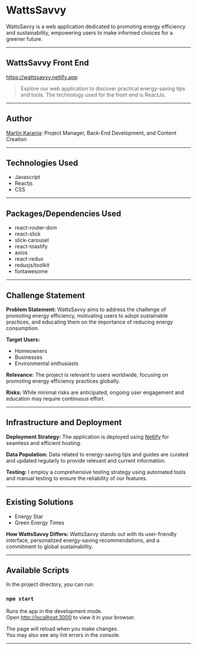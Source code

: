 # WattsSavvy

WattsSavvy is a web application dedicated to promoting energy efficiency and sustainability, empowering users to make informed choices for a greener future.

---

## WattsSavvy Front End

<https://wattssavvy.netlify.app>

> Explore our web application to discover practical energy-saving tips and tools. The technology used for the front end is ReactJs.

---

## Author

[Martin Karanja](https://github.com/martinkaranja): Project Manager, Back-End Development, and Content Creation

---

## Technologies Used

- Javascript
- Reactjs
- CSS

---

## Packages/Dependencies Used

- react-router-dom
- react-slick
- slick-carousel
- react-toastify
- axios
- react-redux
- reduxjs/toolkit
- fontawesome

---

## Challenge Statement

**Problem Statement:**
WattsSavvy aims to address the challenge of promoting energy efficiency, motivating users to adopt sustainable practices, and educating them on the importance of reducing energy consumption.

**Target Users:**
- Homeowners
- Businesses
- Environmental enthusiasts

**Relevance:**
The project is relevant to users worldwide, focusing on promoting energy efficiency practices globally.

**Risks:**
While minimal risks are anticipated, ongoing user engagement and education may require continuous effort.

---

## Infrastructure and Deployment

**Deployment Strategy:**
The application is deployed using [Netlify](https://www.netlify.com/) for seamless and efficient hosting.

**Data Population:**
Data related to energy-saving tips and guides are curated and updated regularly to provide relevant and current information.

**Testing:**
I employ a comprehensive testing strategy using automated tools and manual testing to ensure the reliability of our features.

---

## Existing Solutions

- Energy Star
- Green Energy Times

**How WattsSavvy Differs:**
WattsSavvy stands out with its user-friendly interface, personalized energy-saving recommendations, and a commitment to global sustainability.

---

## Available Scripts

In the project directory, you can run:

### `npm start`

Runs the app in the development mode.\
Open [http://localhost:3000](http://localhost:3000) to view it in your browser.

The page will reload when you make changes.\
You may also see any lint errors in the console.

---
